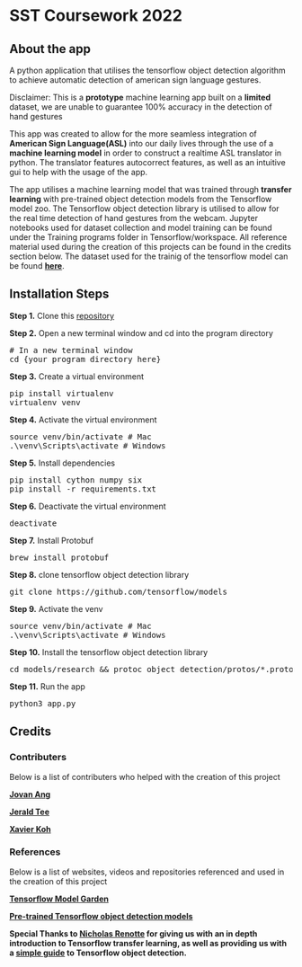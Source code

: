 # SST Coursework 2022

## About the app

A python application that utilises the tensorflow object detection algorithm to achieve automatic detection of american sign language gestures.

Disclaimer: This is a **prototype** machine learning app built on a **limited** dataset, we are unable to guarantee 100% accuracy in the detection of hand gestures

This app was created to allow for the more seamless integration of **American Sign Language(ASL)** into our daily lives through the use of a **machine learning model** in order to construct a realtime ASL translator in python. The translator features autocorrect features, as well as an intuitive gui to help with the usage of the app.

The app utilises a machine learning model that was trained through **transfer learning** with pre-trained object detection models from the Tensorflow model zoo. The Tensorflow object detection library is utilised to allow for the real time detection of hand gestures from the webcam. Jupyter notebooks used for dataset collection and model training can be found under the Training programs folder in Tensorflow/workspace. All reference material used during the creation of this projects can be found in the credits section below. The dataset used for the trainig of the tensorflow model can be found **[here](https://drive.google.com/drive/folders/1bFOTeoUWdaG37eiMCa2sYimpsN4JxU3f?usp=sharing)**.


## Installation Steps

<b>Step 1.</b> Clone this [repository](https://github.com/Xavier3372/coursework-final)



<b>Step 2.</b> Open a new terminal window and cd into the program directory
<pre>
# In a new terminal window
cd {your program directory here}
</pre>

<b>Step 3.</b> Create a virtual environment
<pre>
pip install virtualenv
virtualenv venv 
</pre>

<b>Step 4.</b> Activate the virtual environment
<pre>
source venv/bin/activate # Mac
.\venv\Scripts\activate # Windows 
</pre>

<b>Step 5.</b> Install dependencies
<pre>
pip install cython numpy six
pip install -r requirements.txt 
</pre>

<b>Step 6.</b> Deactivate the virtual environment
<pre>
deactivate
</pre>

<b>Step 7.</b> Install Protobuf
<pre>
brew install protobuf
</pre>

<b>Step 8.</b> clone tensorflow object detection library
<pre>
git clone https://github.com/tensorflow/models
</pre>

<b>Step 9.</b> Activate the venv
<pre>
source venv/bin/activate # Mac
.\venv\Scripts\activate # Windows 
</pre>

<b>Step 10.</b> Install the tensorflow object detection library
<pre>
cd models/research && protoc object_detection/protos/*.proto --python_out=. && cp object_detection/packages/tf2/setup.py . && python -m pip install .
</pre>

<b>Step 11.</b> Run the app
<pre>
python3 app.py
</pre>

## Credits
### Contributers
<p> Below is a list of contributers who helped with the creation of this project </p>

**[Jovan Ang](https://github.com/DudeNav0J)**

**[Jerald Tee](https://github.com/jeraldtea)**

**[Xavier Koh](https://github.com/Xavier3372)**

### References
<p> Below is a list of websites, videos and repositories referenced and used in the creation of this project </p>

**[Tensorflow Model Garden](https://github.com/tensorflow/models)**

**[Pre-trained Tensorflow object detection models](https://github.com/tensorflow/models/blob/master/research/object_detection/g3doc/tf2_detection_zoo.md)**


**Special Thanks to [Nicholas Renotte](https://www.youtube.com/c/NicholasRenotte) for giving us with an in depth introduction to Tensorflow transfer learning, as well as providing us with a [simple guide](https://github.com/nicknochnack/TFODCourse) to Tensorflow object detection.**
